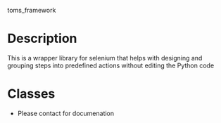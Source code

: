 toms_framework

# Description
This is a wrapper library for selenium that helps with designing and grouping steps into predefined actions without editing the Python code

# Classes
- Please contact for documenation


    [github-repo]: <https://github.com/Sparcc/toms_selenium>

